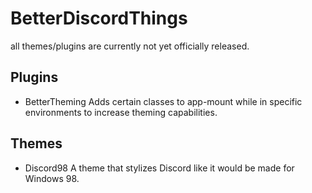 # BetterDiscordThings  
all themes/plugins are currently not yet officially released.  

## Plugins  
* BetterTheming
Adds certain classes to app-mount while in specific environments to increase theming capabilities.  
## Themes
* Discord98
A theme that stylizes Discord like it would be made for Windows 98.